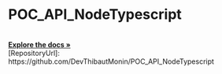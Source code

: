 # POC_API_NodeTypescript
  <br />
  <a href="* [!][RepositoryUrl]"><strong>Explore the docs »</strong></a>
  <br />
  [RepositoryUrl]: https://github.com/DevThibautMonin/POC_API_NodeTypescript
